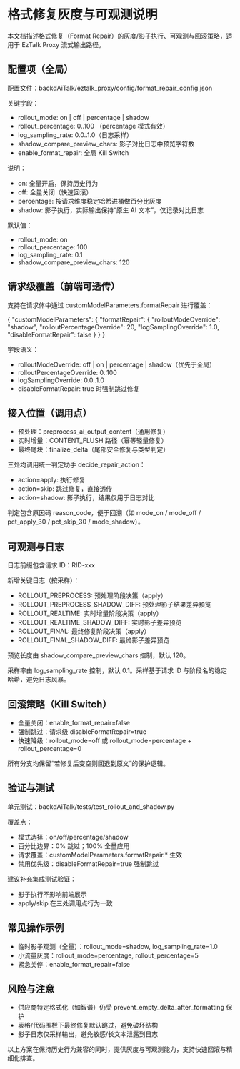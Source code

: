 # 格式修复灰度与可观测说明

本文档描述格式修复（Format Repair）的灰度/影子执行、可观测与回滚策略，适用于 EzTalk Proxy 流式输出路径。

## 配置项（全局）

配置文件：backdAiTalk/eztalk_proxy/config/format_repair_config.json

关键字段：

- rollout_mode: on | off | percentage | shadow
- rollout_percentage: 0..100 （percentage 模式有效）
- log_sampling_rate: 0.0..1.0（日志采样）
- shadow_compare_preview_chars: 影子对比日志中预览字符数
- enable_format_repair: 全局 Kill Switch

说明：

- on: 全量开启，保持历史行为
- off: 全量关闭（快速回滚）
- percentage: 按请求维度稳定哈希进桶做百分比灰度
- shadow: 影子执行，实际输出保持“原生 AI 文本”，仅记录对比日志

默认值：

- rollout_mode: on
- rollout_percentage: 100
- log_sampling_rate: 0.1
- shadow_compare_preview_chars: 120

## 请求级覆盖（前端可透传）

支持在请求体中通过 customModelParameters.formatRepair 进行覆盖：

{
  "customModelParameters": {
    "formatRepair": {
      "rolloutModeOverride": "shadow",
      "rolloutPercentageOverride": 20,
      "logSamplingOverride": 1.0,
      "disableFormatRepair": false
    }
  }
}

字段语义：

- rolloutModeOverride: off | on | percentage | shadow（优先于全局）
- rolloutPercentageOverride: 0..100
- logSamplingOverride: 0.0..1.0
- disableFormatRepair: true 时强制跳过修复

## 接入位置（调用点）

- 预处理：preprocess_ai_output_content（通用修复）
- 实时增量：CONTENT_FLUSH 路径（幂等轻量修复）
- 最终尾块：finalize_delta（尾部安全修复与类型判定）

三处均调用统一判定助手 decide_repair_action：

- action=apply: 执行修复
- action=skip: 跳过修复，直接透传
- action=shadow: 影子执行，结果仅用于日志对比

判定包含原因码 reason_code，便于回溯（如 mode_on / mode_off / pct_apply_30 / pct_skip_30 / mode_shadow）。

## 可观测与日志

日志前缀包含请求 ID：RID-xxx

新增关键日志（按采样）：

- ROLLOUT_PREPROCESS: 预处理阶段决策（apply）
- ROLLOUT_PREPROCESS_SHADOW_DIFF: 预处理影子结果差异预览
- ROLLOUT_REALTIME: 实时增量阶段决策（apply）
- ROLLOUT_REALTIME_SHADOW_DIFF: 实时影子差异预览
- ROLLOUT_FINAL: 最终修复阶段决策（apply）
- ROLLOUT_FINAL_SHADOW_DIFF: 最终影子差异预览

预览长度由 shadow_compare_preview_chars 控制，默认 120。

采样率由 log_sampling_rate 控制，默认 0.1。采样基于请求 ID 与阶段名的稳定哈希，避免日志风暴。

## 回滚策略（Kill Switch）

- 全量关闭：enable_format_repair=false
- 强制跳过：请求级 disableFormatRepair=true
- 快速降级：rollout_mode=off 或 rollout_mode=percentage + rollout_percentage=0

所有分支均保留“若修复后变空则回退到原文”的保护逻辑。

## 验证与测试

单元测试：backdAiTalk/tests/test_rollout_and_shadow.py

覆盖点：

- 模式选择：on/off/percentage/shadow
- 百分比边界：0% 跳过；100% 全量应用
- 请求覆盖：customModelParameters.formatRepair.* 生效
- 禁用优先级：disableFormatRepair=true 强制跳过

建议补充集成测试验证：

- 影子执行不影响前端展示
- apply/skip 在三处调用点行为一致

## 常见操作示例

- 临时影子观测（全量）：rollout_mode=shadow, log_sampling_rate=1.0
- 小流量灰度：rollout_mode=percentage, rollout_percentage=5
- 紧急关停：enable_format_repair=false

## 风险与注意

- 供应商特定格式化（如智谱）仍受 prevent_empty_delta_after_formatting 保护
- 表格/代码围栏下最终修复默认跳过，避免破坏结构
- 影子日志仅采样输出，避免敏感/长文本泄露到日志

以上方案在保持历史行为兼容的同时，提供灰度与可观测能力，支持快速回滚与精细化排查。